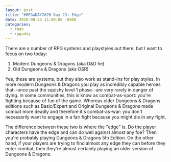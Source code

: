 ```yaml
---
layout: post
title: "#RPGaDAY2020 Day 23: Edge"
date: 2020-08-23 11:00:00 -0400
categories:
  - rpgs
  - rpgaday
---
```


There are a number of RPG systems and playstyles out there, but I want to focus on two today:

1. Modern Dungeons & Dragons (aka D&D 5e)
2. Old Dungeons & Dragons (aka OSR)

Yes, these are systems, but they also work as stand-ins for play styles. In more modern Dungeons & Dragons you play as incredibly capable heroes that--once past the squishy level 1 phase--are very rarely in danger of dying. In some communities, this is know as combat-as-sport: you're fighting because of fun of the game. Whereas older Dungeons & Dragons editions such as Basic/Expert and Original Dungeons & Dragons made combat more deadly and therefore it's combat-as-war: you don't necessarily want to engage in a fair fight because you might die in any fight.

The difference between these two is where the "edge" is. Do the player characters have the edge and can do well against almost any foe? Then you're probably playing Dungeons & Dragons 5th Edition. On the other hand, if your players are trying to find almost any edge they can before they enter combat, then they're almost certainly playing an older version of Dungeons & Dragons.
